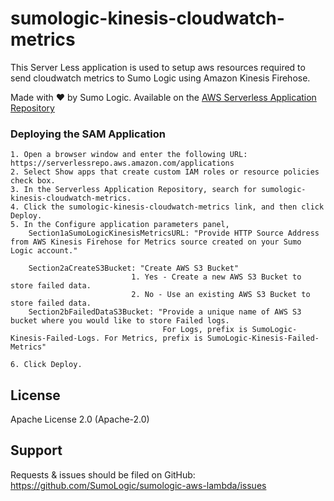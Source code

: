 # sumologic-kinesis-cloudwatch-metrics

This Server Less application is used to setup aws resources required to send cloudwatch metrics to Sumo Logic using Amazon Kinesis Firehose.

Made with ❤️ by Sumo Logic. Available on the [AWS Serverless Application Repository](https://aws.amazon.com/serverless)

### Deploying the SAM Application

    1. Open a browser window and enter the following URL: https://serverlessrepo.aws.amazon.com/applications
    2. Select Show apps that create custom IAM roles or resource policies check box.
    3. In the Serverless Application Repository, search for sumologic-kinesis-cloudwatch-metrics.
    4. Click the sumologic-kinesis-cloudwatch-metrics link, and then click Deploy.
    5. In the Configure application parameters panel,
        Section1aSumoLogicKinesisMetricsURL: "Provide HTTP Source Address from AWS Kinesis Firehose for Metrics source created on your Sumo Logic account."
                                              
        Section2aCreateS3Bucket: "Create AWS S3 Bucket"
                               1. Yes - Create a new AWS S3 Bucket to store failed data.
                               2. No - Use an existing AWS S3 Bucket to store failed data.
        Section2bFailedDataS3Bucket: "Provide a unique name of AWS S3 bucket where you would like to store Failed logs. 
                                      For Logs, prefix is SumoLogic-Kinesis-Failed-Logs. For Metrics, prefix is SumoLogic-Kinesis-Failed-Metrics"         
                       
    6. Click Deploy.

## License

Apache License 2.0 (Apache-2.0)

## Support
Requests & issues should be filed on GitHub: https://github.com/SumoLogic/sumologic-aws-lambda/issues

